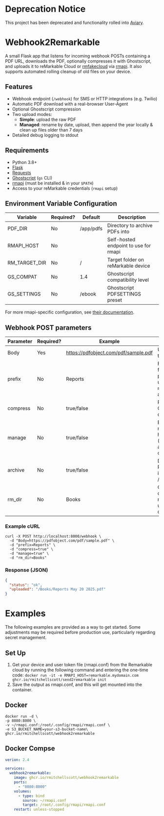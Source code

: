 # Deprecation Notice
This project has been deprecated and functionality rolled into [Aviary](https://github.com/rmitchellscott/aviary).

# Webhook2Remarkable
A small Flask app that listens for incoming webhook POSTs containing a PDF URL, downloads the PDF, optionally compresses it with Ghostscript, and uploads it to reMarkable Cloud or [rmfakecloud](https://github.com/ddvk/rmfakecloud) via [rmapi](https://github.com/ddvk/rmapi). It also supports automated rolling cleanup of old files on your device.

## Features

- Webhook endpoint (`/webhook`) for SMS or HTTP integrations (e.g. Twilio)
- Automatic PDF download with a real-browser User-Agent
- Optional Ghostscript compression
- Two upload modes:
  - **Simple**: upload the raw PDF  
  - **Managed**: rename by date, upload, then append the year locally & clean up files older than 7 days
- Detailed debug logging to stdout

## Requirements

- Python 3.8+
- [Flask](https://palletsprojects.com/p/flask/)
- [Requests](https://docs.python-requests.org/)
- [Ghostscript](https://www.ghostscript.com/) (`gs` CLI)
- [rmapi](https://github.com/ddvk/rmapi) (must be installed & in your `$PATH`)
- Access to your reMarkable credentials (`rmapi` setup)

## Environment Variable Configuration

| Variable                 | Required? | Default | Description |
|--------------------------|-----------|---------|-------------|
| PDF_DIR                  | No        | /app/pdfs| Directory to archive PDFs into |
| RMAPI_HOST               | No        |         | Self-hosted endpoint to use for rmapi |
| RM_TARGET_DIR            | No        | /       | Target folder on reMarkable device |
| GS_COMPAT                | No        | 1.4     | Ghostscript compatibility level |
| GS_SETTINGS              | No        | /ebook  | Ghostscript PDFSETTINGS preset |

For more rmapi-specific configuration, see [their documentation](https://github.com/ddvk/rmapi?tab=readme-ov-file#environment-variables).


## Webhook POST parameters
| Parameter                | Required? | Example | Description |
|--------------------------|-----------|---------|-------------|
| Body                     | Yes       | https://pdfobject.com/pdf/sample.pdf | URL to PDF to download
| prefix                   | No        | Reports     | Folder and file-name prefix, only used if `manage` is also `true` |
| compress                 | No        | true/false | Run Ghostscript compression |
| manage                   | No        | true/false | Enable managed handling (renaming and cleanup) |
| archive                  | No        | true/false | Download to PDF_DIR instead of /tmp |
| rm_dir                   | No        | Books | Override default reMarkable upload directory |

### Example cURL
```shell
curl -X POST http://localhost:8000/webhook \
  -d "Body=https://pdfobject.com/pdf/sample.pdf" \
  -d "prefix=Reports" \
  -d "compress=true" \
  -d "manage=true" \
  -d "rm_dir=Books"
```
### Response (JSON)
```json
{
  "status": "ok",
  "uploaded": "/Books/Reports May 20 2025.pdf"
}
```

# Examples
The following examples are provided as a way to get started. Some adjustments may be required before production use, particularly regarding secret management.

## Set Up 
1. Get your device and user token file (rmapi.conf) from the Remarkable cloud by running the following command and entering the one-time code: `docker run -it -e RMAPI_HOST=remarkable.mydomain.com ghcr.io/rmitchellscott/send2remarkable init`
1. Save the output as rmapi.conf, and this will get mounted into the container.


## Docker
```shell
docker run -d \
-p 8080:8000 \
-v ~/rmapi.conf:/root/.config/rmapi/rmapi.conf \
-e S3_BUCKET_NAME=your-s3-bucket-name\
ghcr.io/rmitchellscott/webhook2remarkable
```

## Docker Compse

```yaml
verion: 2.4

services:
  webhook2remarkable:
    image: ghcr.io/rmitchellscott/webhook2remarkable
    ports:
      - "8080:8000"
    volumes:
      - type: bind
        source: ~/rmapi.conf
        target: /root/.config/rmapi/rmapi.conf
    restart: unless-stopped
```

